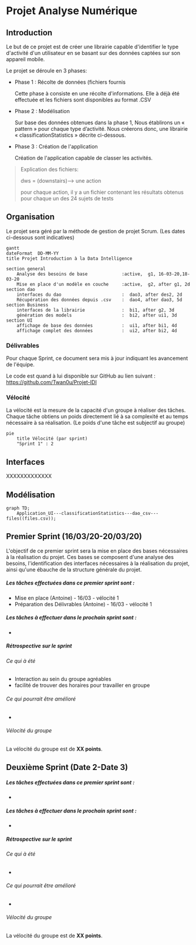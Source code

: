 # Projet Analyse Numérique

## Introduction 

Le but de ce projet est de créer une librairie capable d'identifier le type d'activité d'un utilisateur en se basant sur des données captées sur son appareil mobile. 

Le projet se déroule en 3 phases:

* Phase 1 : Récolte de données (fichiers fournis

  Cette phase à consiste en une récolte d'informations. Elle à déjà été effectuée et les fichiers sont disponibles au format .CSV

* Phase 2 : Modélisation

  Sur base des données obtenues dans la phase 1, Nous établirons un « pattern » pour chaque type d’activité. Nous créerons donc, une librairie « classificationStatistics » décrite ci-dessous.

* Phase 3 : Création de l'application

  Création de l'application capable de classer les activités. 

> Explication des fichiers: 
>
> dws = (downstairs)--> une action 
>
> pour chaque action, il y a un fichier contenant les résultats obtenus pour chaque un des 24 sujets de tests

## Organisation

Le projet sera géré par la méthode de gestion de projet Scrum. (Les dates ci-dessous sont indicatives)

```mermaid
gantt
dateFormat  DD-MM-YY
title Projet Introduction à la Data Intelligence

section general
	Analyse des besoins de base   			:active,  g1, 16-03-20,18-03-20
	Mise en place d'un modèle en couche		:active,  g2, after g1, 2d
section dao
    interfaces du dao      					:  dao3, after des2, 2d
    Récupération des données depuis .csv	:  dao4, after dao3, 5d
section Business
	interfaces de la librairie				:  bi1, after g2, 3d
	génération des models					:  bi2, after ui1, 3d
section UI
    affichage de base des données			:  ui1, after bi1, 4d
    affichage complet des données			:  ui2, after bi2, 4d
```

### Délivrables

Pour chaque Sprint, ce document sera mis à jour indiquant les avancement de l'équipe.

Le code est quand à lui disponible sur GitHub au lien suivant : https://github.com/Twan0u/Projet-IDI

### Vélocité

La vélocité est la mesure de la capacité d'un groupe à réaliser des tâches. Chaque tâche obtiens un poids directement lié à sa complexité et au temps nécessaire à sa réalisation. (Le poids d'une tâche est subjectif au groupe)

```mermaid
pie
    title Vélocité (par sprint)
    "Sprint 1" : 2
```



## Interfaces

XXXXXXXXXXXXX

## Modélisation

```mermaid
graph TD;
    Application_UI---classificationStatistics---dao_csv---files((files.csv));
```



## Premier Sprint (16/03/20-20/03/20)

L'objectif de ce premier sprint sera la mise en place des bases nécessaires à la réalisation du projet. Ces bases se composent d'une analyse des besoins, l'identification des interfaces nécessaires à la réalisation du projet, ainsi qu'une ébauche de la structure générale du projet. 

##### Les tâches effectuées dans ce premier sprint sont : 

* Mise en place (Antoine) - 16/03 - vélocité 1
* Préparation des Délivrables (Antoine) - 16/03 - vélocité 1

##### Les tâches à effectuer dans le prochain sprint sont : 

* 

##### Rétrospective sur le sprint

###### Ce qui à été

* Interaction au sein du groupe agréables
* facilité de trouver des horaires pour travailler en groupe

###### Ce qui pourrait être amélioré

* 

###### Vélocité du groupe

La vélocité du groupe est de **XX points**.

## Deuxième Sprint (Date 2-Date 3)



##### Les tâches effectuées dans ce premier sprint sont : 

* 

##### Les tâches à effectuer dans le prochain sprint sont : 

* 

##### Rétrospective sur le sprint

###### Ce qui à été

* 

###### Ce qui pourrait être amélioré

* 

###### Vélocité du groupe

La vélocité du groupe est de **XX points**.





